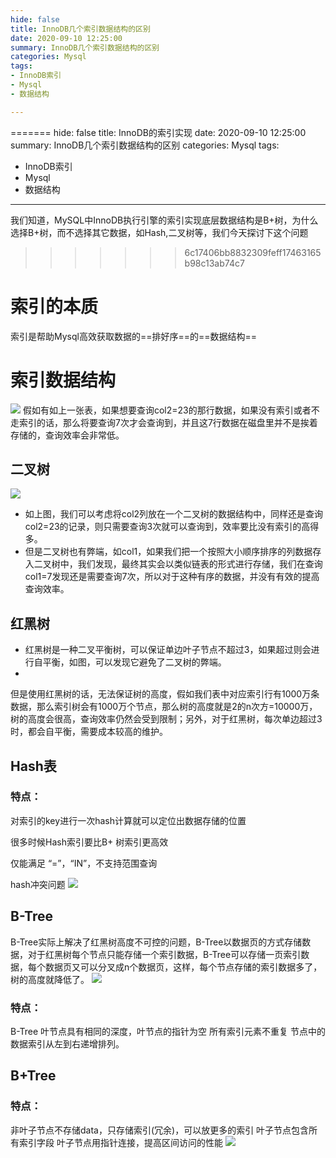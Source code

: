 ```yaml
---
hide: false
title: InnoDB几个索引数据结构的区别
date: 2020-09-10 12:25:00
summary: InnoDB几个索引数据结构的区别
categories: Mysql
tags:
- InnoDB索引
- Mysql
- 数据结构

---
```


=======
hide: false
title: InnoDB的索引实现
date: 2020-09-10 12:25:00
summary: InnoDB几个索引数据结构的区别
categories: Mysql
tags:
  - InnoDB索引
  - Mysql
  - 数据结构
---
我们知道，MySQL中InnoDB执行引擎的索引实现底层数据结构是B+树，为什么选择B+树，而不选择其它数据，如Hash,二叉树等，我们今天探讨下这个问题
<!--more-->
>>>>>>> 6c17406bb8832309feff17463165b98c13ab74c7
# 索引的本质

索引是帮助Mysql高效获取数据的==排好序==的==数据结构==

# 索引数据结构

![](https://img-blog.csdnimg.cn/20210628173241991.png)
假如有如上一张表，如果想要查询col2=23的那行数据，如果没有索引或者不走索引的话，那么将要查询7次才会查询到，并且这7行数据在磁盘里并不是挨着存储的，查询效率会非常低。

## 二叉树

![](https://img-blog.csdnimg.cn/20210628173314654.png?x-oss-process=image/watermark,type_ZmFuZ3poZW5naGVpdGk,shadow_10,text_aHR0cHM6Ly9ibG9nLmNzZG4ubmV0L3dlaXhpbl80MDI0Mzg5NA==,size_16,color_FFFFFF,t_70)

- 如上图，我们可以考虑将col2列放在一个二叉树的数据结构中，同样还是查询col2=23的记录，则只需要查询3次就可以查询到，效率要比没有索引的高得多。
- 但是二叉树也有弊端，如col1，如果我们把一个按照大小顺序排序的列数据存入二叉树中，我们发现，最终其实会以类似链表的形式进行存储，我们在查询col1=7发现还是需要查询7次，所以对于这种有序的数据，并没有有效的提高查询效率。

## 红黑树

- 红黑树是一种二叉平衡树，可以保证单边叶子节点不超过3，如果超过则会进行自平衡，如图，可以发现它避免了二叉树的弊端。
-
但是使用红黑树的话，无法保证树的高度，假如我们表中对应索引行有1000万条数据，那么索引树会有1000万个节点，那么树的高度就是2的n次方=10000万，树的高度会很高，查询效率仍然会受到限制；另外，对于红黑树，每次单边超过3时，都会自平衡，需要成本较高的维护。

## Hash表

### 特点：

对索引的key进行一次hash计算就可以定位出数据存储的位置

很多时候Hash索引要比B+ 树索引更高效

仅能满足 “=”，“IN”，不支持范围查询

hash冲突问题
![](https://img-blog.csdnimg.cn/20210628173402954.png?x-oss-process=image/watermark,type_ZmFuZ3poZW5naGVpdGk,shadow_10,text_aHR0cHM6Ly9ibG9nLmNzZG4ubmV0L3dlaXhpbl80MDI0Mzg5NA==,size_16,color_FFFFFF,t_70)

## B-Tree

B-Tree实际上解决了红黑树高度不可控的问题，B-Tree以数据页的方式存储数据，对于红黑树每个节点只能存储一个索引数据，B-Tree可以存储一页索引数据，每个数据页又可以分叉成n个数据页，这样，每个节点存储的索引数据多了，树的高度就降低了。
![](https://img-blog.csdnimg.cn/20210628173424117.png?x-oss-process=image/watermark,type_ZmFuZ3poZW5naGVpdGk,shadow_10,text_aHR0cHM6Ly9ibG9nLmNzZG4ubmV0L3dlaXhpbl80MDI0Mzg5NA==,size_16,color_FFFFFF,t_70)

### 特点：

B-Tree 叶节点具有相同的深度，叶节点的指针为空 所有索引元素不重复 节点中的数据索引从左到右递增排列。

## B+Tree

### 特点：

非叶子节点不存储data，只存储索引(冗余)，可以放更多的索引 叶子节点包含所有索引字段 叶子节点用指针连接，提高区间访问的性能
![](https://img-blog.csdnimg.cn/20210628173443567.png?x-oss-process=image/watermark,type_ZmFuZ3poZW5naGVpdGk,shadow_10,text_aHR0cHM6Ly9ibG9nLmNzZG4ubmV0L3dlaXhpbl80MDI0Mzg5NA==,size_16,color_FFFFFF,t_70)

##  
